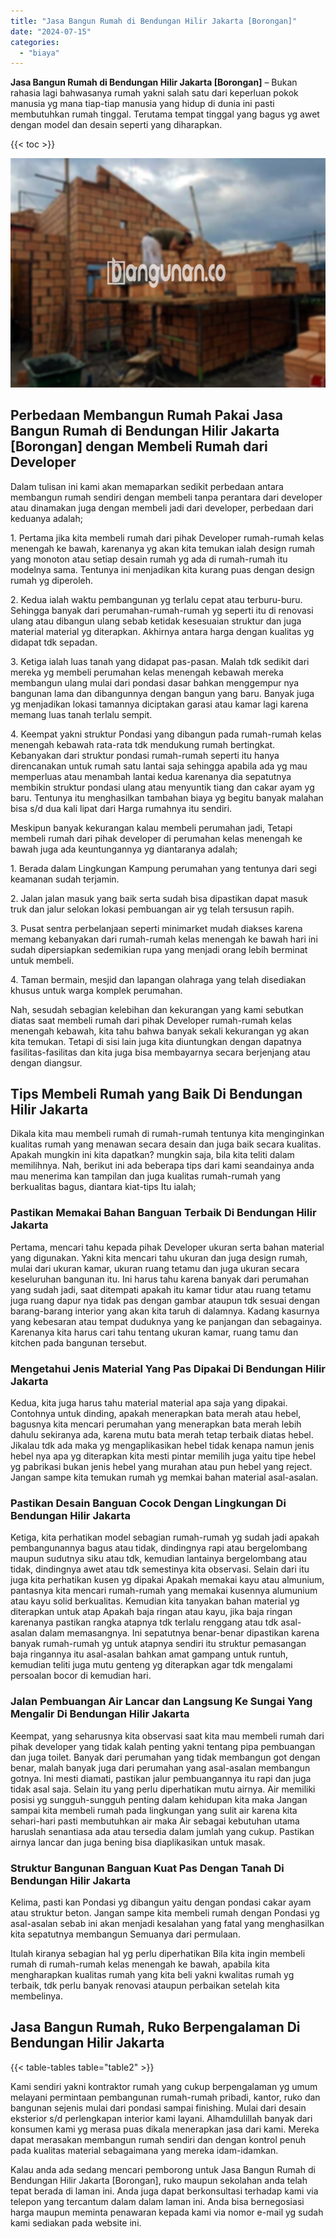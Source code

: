 ```yaml
---
title: "Jasa Bangun Rumah di Bendungan Hilir Jakarta [Borongan]"
date: "2024-07-15"
categories: 
  - "biaya"
---
```


**Jasa Bangun Rumah di Bendungan Hilir Jakarta \[Borongan\]** – Bukan rahasia lagi bahwasanya rumah yakni salah satu dari keperluan pokok manusia yg mana tiap-tiap manusia yang hidup di dunia ini pasti membutuhkan rumah tinggal. Terutama tempat tinggal yang bagus yg awet dengan model dan desain seperti yang diharapkan.

{{< toc >}}

![Jasa Bangun Rumah di Bendungan Hilir Jakarta [Borongan]](/images/borong-bangunan-27.png)

## Perbedaan Membangun Rumah Pakai Jasa Bangun Rumah di Bendungan Hilir Jakarta \[Borongan\] dengan Membeli Rumah dari Developer

Dalam tulisan ini kami akan memaparkan sedikit perbedaan antara membangun rumah sendiri dengan membeli tanpa perantara dari developer atau dinamakan juga dengan membeli jadi dari developer, perbedaan dari keduanya adalah;

1\. Pertama jika kita membeli rumah dari pihak Developer rumah-rumah kelas menengah ke bawah, karenanya yg akan kita temukan ialah design rumah yang monoton atau setiap desain rumah yg ada di rumah-rumah itu modelnya sama. Tentunya ini menjadikan kita kurang puas dengan design rumah yg diperoleh.

2\. Kedua ialah waktu pembangunan yg terlalu cepat atau terburu-buru. Sehingga banyak dari perumahan-rumah-rumah yg seperti itu di renovasi ulang atau dibangun ulang sebab ketidak kesesuaian struktur dan juga material material yg diterapkan. Akhirnya antara harga dengan kualitas yg didapat tdk sepadan.

3\. Ketiga ialah luas tanah yang didapat pas-pasan. Malah tdk sedikit dari mereka yg membeli perumahan kelas menengah kebawah mereka membangun ulang mulai dari pondasi dasar bahkan menggempur nya bangunan lama dan dibangunnya dengan bangun yang baru. Banyak juga yg menjadikan lokasi tamannya diciptakan garasi atau kamar lagi karena memang luas tanah terlalu sempit.

4\. Keempat yakni struktur Pondasi yang dibangun pada rumah-rumah kelas menengah kebawah rata-rata tdk mendukung rumah bertingkat. Kebanyakan dari struktur pondasi rumah-rumah seperti itu hanya direncanakan untuk rumah satu lantai saja sehingga apabila ada yg mau memperluas atau menambah lantai kedua karenanya dia sepatutnya membikin struktur pondasi ulang atau menyuntik tiang dan cakar ayam yg baru. Tentunya itu menghasilkan tambahan biaya yg begitu banyak malahan bisa s/d dua kali lipat dari Harga rumahnya itu sendiri.

Meskipun banyak kekurangan kalau membeli perumahan jadi, Tetapi membeli rumah dari pihak developer di perumahan kelas menengah ke bawah juga ada keuntungannya yg diantaranya adalah;

1\. Berada dalam Lingkungan Kampung perumahan yang tentunya dari segi keamanan sudah terjamin.

2\. Jalan jalan masuk yang baik serta sudah bisa dipastikan dapat masuk truk dan jalur selokan lokasi pembuangan air yg telah tersusun rapih.

3\. Pusat sentra perbelanjaan seperti minimarket mudah diakses karena memang kebanyakan dari rumah-rumah kelas menengah ke bawah hari ini sudah dipersiapkan sedemikian rupa yang menjadi orang lebih berminat untuk membeli.

4\. Taman bermain, mesjid dan lapangan olahraga yang telah disediakan khusus untuk warga komplek perumahan.

Nah, sesudah sebagian kelebihan dan kekurangan yang kami sebutkan diatas saat membeli rumah dari pihak Developer rumah-rumah kelas menengah kebawah, kita tahu bahwa banyak sekali kekurangan yg akan kita temukan. Tetapi di sisi lain juga kita diuntungkan dengan dapatnya fasilitas-fasilitas dan kita juga bisa membayarnya secara berjenjang atau dengan diangsur.

## Tips Membeli Rumah yang Baik Di Bendungan Hilir Jakarta

Dikala kita mau membeli rumah di rumah-rumah tentunya kita menginginkan kualitas rumah yang menawan secara desain dan juga baik secara kualitas. Apakah mungkin ini kita dapatkan? mungkin saja, bila kita teliti dalam memilihnya. Nah, berikut ini ada beberapa tips dari kami seandainya anda mau menerima kan tampilan dan juga kualitas rumah-rumah yang berkualitas bagus, diantara kiat-tips Itu ialah;

### Pastikan Memakai Bahan Banguan Terbaik Di Bendungan Hilir Jakarta

Pertama, mencari tahu kepada pihak Developer ukuran serta bahan material yang digunakan. Yakni kita mencari tahu ukuran dan juga design rumah, mulai dari ukuran kamar, ukuran ruang tetamu dan juga ukuran secara keseluruhan bangunan itu. Ini harus tahu karena banyak dari perumahan yang sudah jadi, saat ditempati apakah itu kamar tidur atau ruang tetamu juga ruang dapur nya tidak pas dengan gambar ataupun tdk sesuai dengan barang-barang interior yang akan kita taruh di dalamnya. Kadang kasurnya yang kebesaran atau tempat duduknya yang ke panjangan dan sebagainya. Karenanya kita harus cari tahu tentang ukuran kamar, ruang tamu dan kitchen pada bangunan tersebut.

### Mengetahui Jenis Material Yang Pas Dipakai Di Bendungan Hilir Jakarta

Kedua, kita juga harus tahu material material apa saja yang dipakai. Contohnya untuk dinding, apakah menerapkan bata merah atau hebel, bagusnya kita mencari perumahan yang menerapkan bata merah lebih dahulu sekiranya ada, karena mutu bata merah tetap terbaik diatas hebel. Jikalau tdk ada maka yg mengaplikasikan hebel tidak kenapa namun jenis hebel nya apa yg diterapkan kita mesti pintar memilih juga yaitu tipe hebel yg pabrikasi bukan jenis hebel yang murahan atau pun hebel yang reject. Jangan sampe kita temukan rumah yg memkai bahan material asal-asalan.

### Pastikan Desain Banguan Cocok Dengan Lingkungan Di Bendungan Hilir Jakarta

Ketiga, kita perhatikan model sebagian rumah-rumah yg sudah jadi apakah pembangunannya bagus atau tidak, dindingnya rapi atau bergelombang maupun sudutnya siku atau tdk, kemudian lantainya bergelombang atau tidak, dindingnya awet atau tdk semestinya kita observasi. Selain dari itu juga kita perhatikan kusen yg dipakai Apakah memakai kayu atau almunium, pantasnya kita mencari rumah-rumah yang memakai kusennya alumunium atau kayu solid berkualitas. Kemudian kita tanyakan bahan material yg diterapkan untuk atap Apakah baja ringan atau kayu, jika baja ringan karenanya pastikan rangka atapnya tdk terlalu renggang atau tdk asal-asalan dalam memasangnya. Ini sepatutnya benar-benar dipastikan karena banyak rumah-rumah yg untuk atapnya sendiri itu struktur pemasangan baja ringannya itu asal-asalan bahkan amat gampang untuk runtuh, kemudian teliti juga mutu genteng yg diterapkan agar tdk mengalami persoalan bocor di kemudian hari.

### Jalan Pembuangan Air Lancar dan Langsung Ke Sungai Yang Mengalir Di Bendungan Hilir Jakarta

Keempat, yang seharusnya kita observasi saat kita mau membeli rumah dari pihak developer yang tidak kalah penting yakni tentang pipa pembuangan dan juga toilet. Banyak dari perumahan yang tidak membangun got dengan benar, malah banyak juga dari perumahan yang asal-asalan membangun gotnya. Ini mesti diamati, pastikan jalur pembuangannya itu rapi dan juga tidak asal saja. Selain itu yang perlu diperhatikan mutu airnya. Air memiliki posisi yg sungguh-sungguh penting dalam kehidupan kita maka Jangan sampai kita membeli rumah pada lingkungan yang sulit air karena kita sehari-hari pasti membutuhkan air maka Air sebagai kebutuhan utama haruslah senantiasa ada atau tersedia dalam jumlah yang cukup. Pastikan airnya lancar dan juga bening bisa diaplikasikan untuk masak.

### Struktur Bangunan Banguan Kuat Pas Dengan Tanah Di Bendungan Hilir Jakarta

Kelima, pasti kan Pondasi yg dibangun yaitu dengan pondasi cakar ayam atau struktur beton. Jangan sampe kita membeli rumah dengan Pondasi yg asal-asalan sebab ini akan menjadi kesalahan yang fatal yang menghasilkan kita sepatutnya membangun Semuanya dari permulaan.

Itulah kiranya sebagian hal yg perlu diperhatikan Bila kita ingin membeli rumah di rumah-rumah kelas menengah ke bawah, apabila kita mengharapkan kualitas rumah yang kita beli yakni kwalitas rumah yg terbaik, tdk perlu banyak renovasi ataupun perbaikan setelah kita membelinya.

## Jasa Bangun Rumah, Ruko Berpengalaman Di Bendungan Hilir Jakarta

{{< table-tables table="table2" >}}

Kami sendiri yakni kontraktor rumah yang cukup berpengalaman yg umum melayani permintaan pembangunan rumah-rumah pribadi, kantor, ruko dan bangunan sejenis mulai dari pondasi sampai finishing. Mulai dari desain eksterior s/d perlengkapan interior kami layani. Alhamdulillah banyak dari konsumen kami yg merasa puas dikala menerapkan jasa dari kami. Mereka dapat merasakan membangun rumah sendiri dan dengan kontrol penuh pada kualitas material sebagaimana yang mereka idam-idamkan.

Kalau anda ada sedang mencari pemborong untuk Jasa Bangun Rumah di Bendungan Hilir Jakarta \[Borongan\], ruko maupun sekolahan anda telah tepat berada di laman ini. Anda juga dapat berkonsultasi terhadap kami via telepon yang tercantum dalam dalam laman ini. Anda bisa bernegosiasi harga maupun meminta penawaran kepada kami via nomor e-mail yg sudah kami sediakan pada website ini.
